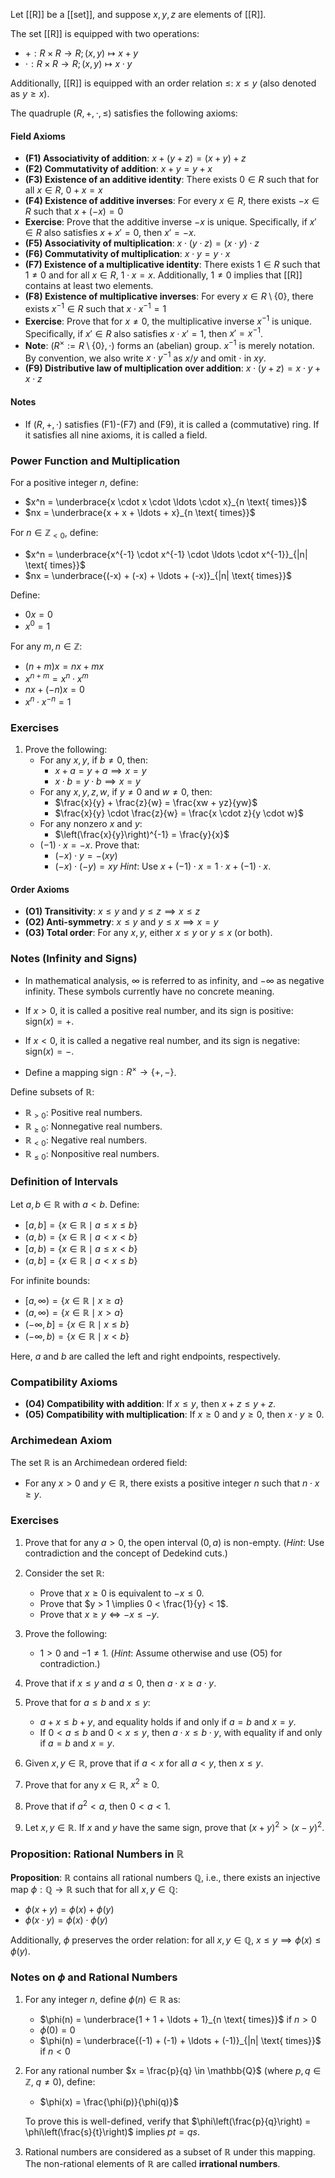 Let [[R]] be a [[set]], and suppose $x, y, z$ are elements of [[R]].

The set [[R]] is equipped with two operations:
- $+ : R \times R \to R; (x, y) \mapsto x + y$
- $\cdot : R \times R \to R; (x, y) \mapsto x \cdot y$

Additionally, [[R]] is equipped with an order relation $\leq$: $x \leq y$ (also denoted as $y \geq x$).

The quadruple $(R, +, \cdot, \leq)$ satisfies the following axioms:

#### Field Axioms
- **(F1) Associativity of addition**: $x + (y + z) = (x + y) + z$
- **(F2) Commutativity of addition**: $x + y = y + x$
- **(F3) Existence of an additive identity**: There exists $0 \in R$ such that for all $x \in R$, $0 + x = x$
- **(F4) Existence of additive inverses**: For every $x \in R$, there exists $-x \in R$ such that $x + (-x) = 0$
- **Exercise**: Prove that the additive inverse $-x$ is unique. Specifically, if $x' \in R$ also satisfies $x + x' = 0$, then $x' = -x$.
- **(F5) Associativity of multiplication**: $x \cdot (y \cdot z) = (x \cdot y) \cdot z$
- **(F6) Commutativity of multiplication**: $x \cdot y = y \cdot x$
- **(F7) Existence of a multiplicative identity**: There exists $1 \in R$ such that $1 \neq 0$ and for all $x \in R$, $1 \cdot x = x$. Additionally, $1 \neq 0$ implies that [[R]] contains at least two elements.
- **(F8) Existence of multiplicative inverses**: For every $x \in R \setminus \{0\}$, there exists $x^{-1} \in R$ such that $x \cdot x^{-1} = 1$
- **Exercise**: Prove that for $x \neq 0$, the multiplicative inverse $x^{-1}$ is unique. Specifically, if $x' \in R$ also satisfies $x \cdot x' = 1$, then $x' = x^{-1}$.
- **Note**: $(R^\times := R \setminus \{0\}, \cdot)$ forms an (abelian) group. $x^{-1}$ is merely notation. By convention, we also write $x \cdot y^{-1}$ as $x / y$ and omit $\cdot$ in $xy$.
- **(F9) Distributive law of multiplication over addition**: $x \cdot (y + z) = x \cdot y + x \cdot z$

#### Notes
- If $(R, +, \cdot)$ satisfies (F1)-(F7) and (F9), it is called a (commutative) ring. If it satisfies all nine axioms, it is called a field.

### Power Function and Multiplication
For a positive integer $n$, define:
- $x^n = \underbrace{x \cdot x \cdot \ldots \cdot x}_{n \text{ times}}$
- $nx = \underbrace{x + x + \ldots + x}_{n \text{ times}}$

For $n \in \mathbb{Z}_{<0}$, define:
- $x^n = \underbrace{x^{-1} \cdot x^{-1} \cdot \ldots \cdot x^{-1}}_{|n| \text{ times}}$
- $nx = \underbrace{(-x) + (-x) + \ldots + (-x)}_{|n| \text{ times}}$

Define:
- $0x = 0$
- $x^0 = 1$

For any $m, n \in \mathbb{Z}$:
- $(n + m)x = nx + mx$
- $x^{n+m} = x^n \cdot x^m$
- $nx + (-n)x = 0$
- $x^n \cdot x^{-n} = 1$

### Exercises
1. Prove the following:
   - For any $x, y$, if $b \neq 0$, then:
     - $x + a = y + a \implies x = y$
     - $x \cdot b = y \cdot b \implies x = y$
   - For any $x, y, z, w$, if $y \neq 0$ and $w \neq 0$, then:
     - $\frac{x}{y} + \frac{z}{w} = \frac{xw + yz}{yw}$
     - $\frac{x}{y} \cdot \frac{z}{w} = \frac{x \cdot z}{y \cdot w}$
   - For any nonzero $x$ and $y$:
     - $\left(\frac{x}{y}\right)^{-1} = \frac{y}{x}$
   - $(-1) \cdot x = -x$. Prove that:
     - $(-x) \cdot y = -(xy)$
     - $(-x) \cdot (-y) = xy$
     *Hint*: Use $x + (-1) \cdot x = 1 \cdot x + (-1) \cdot x$.

#### Order Axioms
- **(O1) Transitivity**: $x \leq y$ and $y \leq z \implies x \leq z$
- **(O2) Anti-symmetry**: $x \leq y$ and $y \leq x \implies x = y$
- **(O3) Total order**: For any $x, y$, either $x \leq y$ or $y \leq x$ (or both).

### Notes (Infinity and Signs)

- In mathematical analysis, $\infty$ is referred to as infinity, and $-\infty$ as negative infinity. These symbols currently have no concrete meaning.

- If $x > 0$, it is called a positive real number, and its sign is positive: $\text{sign}(x) = +$.
- If $x < 0$, it is called a negative real number, and its sign is negative: $\text{sign}(x) = -$.
- Define a mapping $\text{sign}: R^\times \to \{+, -\}$.

Define subsets of $\mathbb{R}$:
- $\mathbb{R}_{>0}$: Positive real numbers.
- $\mathbb{R}_{\geq0}$: Nonnegative real numbers.
- $\mathbb{R}_{<0}$: Negative real numbers.
- $\mathbb{R}_{\leq0}$: Nonpositive real numbers.

### Definition of Intervals

Let $a, b \in \mathbb{R}$ with $a < b$. Define:
- $[a, b] = \{x \in \mathbb{R} \mid a \leq x \leq b\}$
- $(a, b) = \{x \in \mathbb{R} \mid a < x < b\}$
- $[a, b) = \{x \in \mathbb{R} \mid a \leq x < b\}$
- $(a, b] = \{x \in \mathbb{R} \mid a < x \leq b\}$

For infinite bounds:
- $[a, \infty) = \{x \in \mathbb{R} \mid x \geq a\}$
- $(a, \infty) = \{x \in \mathbb{R} \mid x > a\}$
- $(-\infty, b] = \{x \in \mathbb{R} \mid x \leq b\}$
- $(-\infty, b) = \{x \in \mathbb{R} \mid x < b\}$

Here, $a$ and $b$ are called the left and right endpoints, respectively.

### Compatibility Axioms

- **(O4) Compatibility with addition**: If $x \leq y$, then $x + z \leq y + z$.
- **(O5) Compatibility with multiplication**: If $x \geq 0$ and $y \geq 0$, then $x \cdot y \geq 0$.

### Archimedean Axiom

The set $\mathbb{R}$ is an Archimedean ordered field:
- For any $x > 0$ and $y \in \mathbb{R}$, there exists a positive integer $n$ such that $n \cdot x \geq y$.
### Exercises

1. Prove that for any $a > 0$, the open interval $(0, a)$ is non-empty. (*Hint*: Use contradiction and the concept of Dedekind cuts.)

2. Consider the set $\mathbb{R}$:
   - Prove that $x \geq 0$ is equivalent to $-x \leq 0$.
   - Prove that $y > 1 \implies 0 < \frac{1}{y} < 1$.
   - Prove that $x \geq y \iff -x \leq -y$.

3. Prove the following:
   - $1 > 0$ and $-1 \neq 1$.
     (*Hint*: Assume otherwise and use (O5) for contradiction.)

4. Prove that if $x \leq y$ and $a \leq 0$, then $a \cdot x \geq a \cdot y$.

5. Prove that for $a \leq b$ and $x \leq y$:
   - $a + x \leq b + y$, and equality holds if and only if $a = b$ and $x = y$.
   - If $0 < a \leq b$ and $0 < x \leq y$, then $a \cdot x \leq b \cdot y$, with equality if and only if $a = b$ and $x = y$.

6. Given $x, y \in \mathbb{R}$, prove that if $a < x$ for all $a < y$, then $x \leq y$.

7. Prove that for any $x \in \mathbb{R}$, $x^2 \geq 0$.

8. Prove that if $a^2 < a$, then $0 < a < 1$.

9. Let $x, y \in \mathbb{R}$. If $x$ and $y$ have the same sign, prove that $(x + y)^2 > (x - y)^2$.
### Proposition: Rational Numbers in $\mathbb{R}$

**Proposition**: $\mathbb{R}$ contains all rational numbers $\mathbb{Q}$, i.e., there exists an injective map $\phi: \mathbb{Q} \to \mathbb{R}$ such that for all $x, y \in \mathbb{Q}$:
- $\phi(x + y) = \phi(x) + \phi(y)$
- $\phi(x \cdot y) = \phi(x) \cdot \phi(y)$

Additionally, $\phi$ preserves the order relation: for all $x, y \in \mathbb{Q}$, $x \leq y \implies \phi(x) \leq \phi(y)$.

### Notes on $\phi$ and Rational Numbers

1. For any integer $n$, define $\phi(n) \in \mathbb{R}$ as:
   - $\phi(n) = \underbrace{1 + 1 + \ldots + 1}_{n \text{ times}}$ if $n > 0$
   - $\phi(0) = 0$
   - $\phi(n) = \underbrace{(-1) + (-1) + \ldots + (-1)}_{|n| \text{ times}}$ if $n < 0$

2. For any rational number $x = \frac{p}{q} \in \mathbb{Q}$ (where $p, q \in \mathbb{Z}$, $q \neq 0$), define:
   - $\phi(x) = \frac{\phi(p)}{\phi(q)}$

   To prove this is well-defined, verify that $\phi\left(\frac{p}{q}\right) = \phi\left(\frac{s}{t}\right)$ implies $pt = qs$.

3. Rational numbers are considered as a subset of $\mathbb{R}$ under this mapping. The non-rational elements of $\mathbb{R}$ are called **irrational numbers**.
